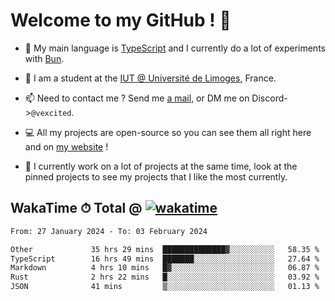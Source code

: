 # Welcome to my GitHub ! 🌃

- 🔭 My main language is [TypeScript](https://www.typescriptlang.org/) and I currently do a lot of experiments with [Bun](https://bun.sh).

- 🌱 I am a student at the [IUT @ Université de Limoges](https://iut.unilim.fr), France.

- 📫 Need to contact me ? Send me <a href="mailto:mikkel@milescode.dev">a mail</a>, or DM me on Discord->`@vexcited`.

- 💻 All my projects are open-source so you can see them all right here and on <a href="https://vexcited.vercel.app">my website</a> !

- 👀 I currently work on a lot of projects at the same time, look at the pinned projects to see my projects that I like the most currently.

## WakaTime ⏱ Total @ [![wakatime](https://wakatime.com/badge/user/0839e595-e07a-435c-8d59-ed95f2a3d6dd.svg)](https://wakatime.com/@0839e595-e07a-435c-8d59-ed95f2a3d6dd)

<!--START_SECTION:waka-->

```txt
From: 27 January 2024 - To: 03 February 2024

Other             35 hrs 29 mins  ██████████████▓░░░░░░░░░░   58.35 %
TypeScript        16 hrs 49 mins  ███████░░░░░░░░░░░░░░░░░░   27.64 %
Markdown          4 hrs 10 mins   █▓░░░░░░░░░░░░░░░░░░░░░░░   06.87 %
Rust              2 hrs 22 mins   █░░░░░░░░░░░░░░░░░░░░░░░░   03.92 %
JSON              41 mins         ▒░░░░░░░░░░░░░░░░░░░░░░░░   01.13 %
```

<!--END_SECTION:waka-->
